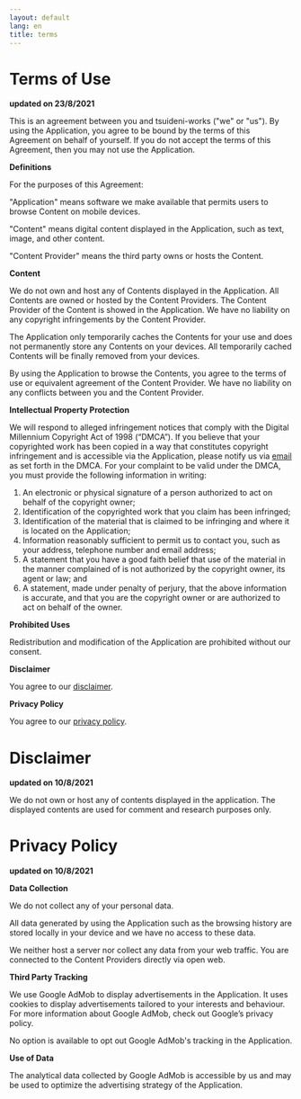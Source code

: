 ```yaml
---
layout: default
lang: en
title: terms
---
```


# Terms of Use
**updated on 23/8/2021**

This is an agreement between you and tsuideni-works ("we" or "us"). By using the Application, you agree to be bound by the terms of this Agreement on behalf of yourself. If you do not accept the terms of this Agreement, then you may not use the Application.

**Definitions**

For the purposes of this Agreement:

"Application" means software we make available that permits users to browse Content on mobile devices.

"Content" means digital content displayed in the Application, such as text, image, and other content.

"Content Provider" means the third party owns or hosts the Content.

**Content**

We do not own and host any of Contents displayed in the Application. All Contents are owned or hosted by the Content Providers. The Content Provider of the Content is showed in the Application. We have no liability on any copyright infringements by the Content Provider.

The Application only temporarily caches the Contents for your use and does not permanently store any Contents on your devices. All temporarily cached Contents will be finally removed from your devices.

By using the Application to browse the Contents, you agree to the terms of use or equivalent agreement of the Content Provider. We have no liability on any conflicts between you and the Content Provider.

**Intellectual Property Protection**

We will respond to alleged infringement notices that comply with the Digital Millennium Copyright Act of 1998 (“DMCA”). If you believe that your copyrighted work has been copied in a way that constitutes copyright infringement and is accessible via the Application, please notify us via [email](mailto:tsuideniworks@gmail.com) as set forth in the DMCA. For your complaint to be valid under the DMCA, you must provide the following information in writing:
1.	An electronic or physical signature of a person authorized to act on behalf of the copyright owner;
2.	Identification of the copyrighted work that you claim has been infringed;
3.	Identification of the material that is claimed to be infringing and where it is located on the Application;
4.	Information reasonably sufficient to permit us to contact you, such as your address, telephone number and email address;
5.	A statement that you have a good faith belief that use of the material in the manner complained of is not authorized by the copyright owner, its agent or law; and
6.	A statement, made under penalty of perjury, that the above information is accurate, and that you are the copyright owner or are authorized to act on behalf of the owner.

**Prohibited Uses**

Redistribution and modification of the Application are prohibited without our consent.

**Disclaimer**

You agree to our [disclaimer](https://tsuideni-works.github.io/en/terms.html#disclaimer).

**Privacy Policy**

You agree to our [privacy policy](https://tsuideni-works.github.io/en/terms.html#privacy-policy). 

# Disclaimer
**updated on 10/8/2021**

We do not own or host any of contents displayed in the application. The displayed contents are used for comment and research purposes only.

# Privacy Policy
**updated on 10/8/2021**

**Data Collection**

We do not collect any of your personal data.

All data generated by using the Application such as the browsing history are stored locally in your device and we have no access to these data.

We neither host a server nor collect any data from your web traffic. You are connected to the Content Providers directly via open web.

**Third Party Tracking**

We use Google AdMob to display advertisements in the Application. It uses cookies to display advertisements tailored to your interests and behaviour. For more information about Google AdMob, check out Google’s privacy policy.

No option is available to opt out Google AdMob's tracking in the Application.

**Use of Data**

The analytical data collected by Google AdMob is accessible by us and may be used to optimize the advertising strategy of the Application.
